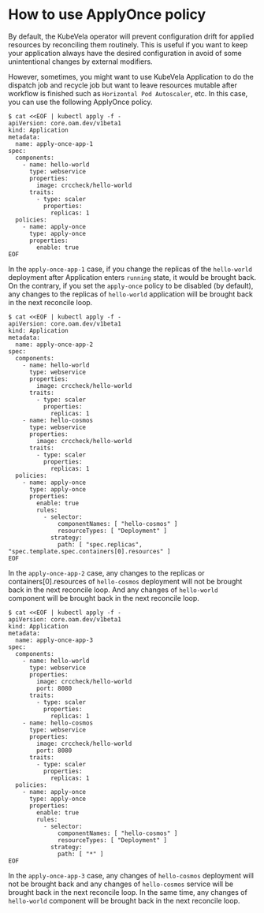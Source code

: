 # How to use ApplyOnce policy

By default, the KubeVela operator will prevent configuration drift for applied resources by reconciling them routinely.
This is useful if you want to keep your application always have the desired configuration in avoid of some unintentional
changes by external modifiers.

However, sometimes, you might want to use KubeVela Application to do the dispatch job and recycle job but want to leave
resources mutable after workflow is finished such as `Horizontal Pod Autoscaler`, etc. In this case, you can use the
following ApplyOnce policy.

```shell
$ cat <<EOF | kubectl apply -f -
apiVersion: core.oam.dev/v1beta1
kind: Application
metadata:
  name: apply-once-app-1
spec:
  components:
    - name: hello-world
      type: webservice
      properties:
        image: crccheck/hello-world
      traits:
        - type: scaler
          properties:
            replicas: 1
  policies:
    - name: apply-once
      type: apply-once
      properties:
        enable: true
EOF
```

In the `apply-once-app-1` case, if you change the replicas of the `hello-world` deployment after Application
enters `running` state, it would be brought back. On the contrary, if you set the `apply-once` policy to be disabled (by
default), any changes to the replicas of `hello-world` application will be brought back in the next reconcile loop.

```shell
$ cat <<EOF | kubectl apply -f -
apiVersion: core.oam.dev/v1beta1
kind: Application
metadata:
  name: apply-once-app-2
spec:
  components:
    - name: hello-world
      type: webservice
      properties:
        image: crccheck/hello-world
      traits:
        - type: scaler
          properties:
            replicas: 1
    - name: hello-cosmos
      type: webservice
      properties:
        image: crccheck/hello-world
      traits:
        - type: scaler
          properties:
            replicas: 1
  policies:
    - name: apply-once
      type: apply-once
      properties:
        enable: true
        rules:
          - selector:
              componentNames: [ "hello-cosmos" ]
              resourceTypes: [ "Deployment" ]
            strategy:
              path: [ "spec.replicas", "spec.template.spec.containers[0].resources" ]
EOF
```

In the `apply-once-app-2` case, any changes to the replicas or containers[0].resources of `hello-cosmos` deployment will
not be brought back in the next reconcile loop. And any changes of `hello-world` component will be brought back in the
next reconcile loop.

```shell
$ cat <<EOF | kubectl apply -f -
apiVersion: core.oam.dev/v1beta1
kind: Application
metadata:
  name: apply-once-app-3
spec:
  components:
    - name: hello-world
      type: webservice
      properties:
        image: crccheck/hello-world
        port: 8080
      traits:
        - type: scaler
          properties:
            replicas: 1
    - name: hello-cosmos
      type: webservice
      properties:
        image: crccheck/hello-world
        port: 8080
      traits:
        - type: scaler
          properties:
            replicas: 1
  policies:
    - name: apply-once
      type: apply-once
      properties:
        enable: true
        rules:
          - selector:
              componentNames: [ "hello-cosmos" ]
              resourceTypes: [ "Deployment" ]
            strategy:
              path: [ "*" ]
EOF
```

In the `apply-once-app-3` case, any changes of `hello-cosmos` deployment will not be brought back and any changes
of `hello-cosmos` service will be brought back in the next reconcile loop. In the same time, any changes
of `hello-world` component will be brought back in the next reconcile loop.